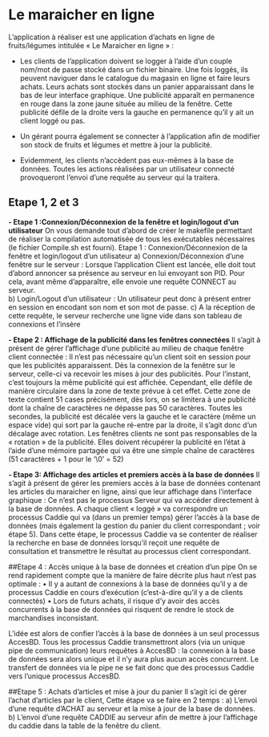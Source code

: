 # Le maraicher en ligne

L’application à réaliser est une application d’achats en ligne de fruits/légumes intitulée « Le 
Maraicher en ligne » : 
- Les clients de l’application doivent se logger à l’aide d’un couple nom/mot de passe stocké 
dans un fichier binaire. Une fois loggés, ils peuvent naviguer dans le catalogue du magasin en 
ligne et faire leurs achats. Leurs achats sont stockés dans un panier apparaissant dans le bas de 
leur interface graphique. Une publicité apparaît en permanence en rouge dans la zone jaune 
située au milieu de la fenêtre. Cette publicité défile de la droite vers la gauche en permanence 
qu’il y ait un client loggé ou pas. 

- Un gérant pourra également se connecter à l’application afin de modifier son stock de fruits 
et légumes et mettre à jour la publicité.  

- Evidemment, les clients n’accèdent pas eux-mêmes à la base de données. Toutes les actions 
réalisées par un utilisateur connecté provoqueront l’envoi d’une requête au serveur qui la 
traitera.

## Etape 1, 2 et 3 
**- Etape 1 :Connexion/Déconnexion de la fenêtre et login/logout d’un utilisateur**
On vous demande tout d’abord de créer le makefile permettant de réaliser la compilation 
automatisée de tous les exécutables nécessaires (le fichier Compile.sh est fourni).
Etape 1 : Connexion/Déconnexion de la fenêtre et login/logout d’un 
utilisateur 
a) Connexion/Déconnexion d’une fenêtre sur le serveur : Lorsque l’application Client est lancée, elle doit tout d’abord annoncer sa présence au serveur en lui envoyant son PID. Pour cela, avant même d’apparaître, elle envoie une requête CONNECT au serveur.  
b) Login/Logout d’un utilisateur : Un utilisateur peut donc à présent entrer en session en encodant son nom et son mot de passe.
c) A la réception de cette requête, le serveur recherche une ligne vide dans son tableau de 
connexions et l’insère

**- Etape 2 : Affichage de la publicité dans les fenêtres connectées**
Il s’agit à présent de gérer l’affichage d’une publicité au milieu de chaque fenêtre client 
connectée : Il n’est pas nécessaire qu’un client soit en session pour que les publicités apparaissent. Dès la connexion de la fenêtre sur le serveur, celle-ci va recevoir les mises à jour des publicités. 
Pour l’instant, c’est toujours la même publicité qui est affichée. Cependant, elle défile de 
manière circulaire dans la zone de texte prévue à cet effet. Cette zone de texte contient 51 
cases précisément, dès lors, on se limitera à une publicité dont la chaîne de caractères ne 
dépasse pas 50 caractères. Toutes les secondes, la publicité est décalée vers la gauche et le 
caractère (même un espace vide) qui sort par la gauche ré-entre par la droite, il s’agit donc 
d’un décalage avec rotation. 
Les fenêtres clients ne sont pas responsables de la « rotation » de la publicité. Elles doivent 
récupérer la publicité en l’état à l’aide d’une mémoire partagée qui va être une simple 
chaîne de caractères (51 caractères + 1 pour le ‘\0’ = 52)

**- Etape 3: Affichage des articles et premiers accès à la base de données**
	Il s’agit à présent de gérer les premiers accès à la base de données contenant les articles du 
maraicher en ligne, ainsi que leur affichage dans l’interface graphique : Ce n’est pas le processus Serveur qui va accéder directement à la base de données. A chaque client « loggé » va correspondre un processus Caddie qui va (dans un premier temps) gérer l’accès à la base de données (mais également la gestion du panier du client correspondant ; voir étape 5). Dans cette étape, le processus Caddie va se contenter de réaliser la recherche en base de données lorsqu’il reçoit une requête de consultation et transmettre le résultat au processus client correspondant.

##Etape 4 :  Accès unique à la base de données et création d’un pipe 
On se rend rapidement compte que la manière de faire décrite plus haut n’est pas optimale : 
• Il y a autant de connexions à la base de données qu’il y a de processus Caddie en 
cours d’exécution (c’est-à-dire qu’il y a de clients connectés) 
• Lors de futurs achats, il risque d’y avoir des accès concurrents à la base de données 
qui risquent de rendre le stock de marchandises inconsistant. 

L’idée est alors de confier l’accès à la base de données à un seul processus AccesBD. Tous les 
processus Caddie transmettront alors (via un unique pipe de communication) leurs requêtes 
à AccesBD : la connexion à la base de données sera alors unique et il n’y aura plus aucun accès concurrent. Le transfert de données via le pipe ne se fait donc que des processus Caddie vers l’unique processus AccesBD. 

##Etape 5 : Achats d’articles et mise à jour du panier 
Il s’agit ici de gérer l’achat d’articles par le client, Cette étape va se faire en 2 temps : 
a) L’envoi d’une requête d’ACHAT au serveur et la mise à jour de la base de données. 
b) L’envoi d’une requête CADDIE au serveur afin de mettre à jour l’affichage du caddie 
dans la table de la fenêtre du client.